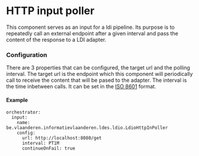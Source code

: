 # HTTP input poller

This component serves as an input for a ldi pipeline.
Its purpose is to repeatedly call an external endpoint after a given interval and pass the content of the response to a LDI adapter.


### Configuration

There are 3 properties that can be configured, the target url and the polling interval.
The target url is the endpoint which this component will periodically call to receive the content that will be pased to the adapter.
The interval is the time inbetween calls. It can be set in the [ISO 8601](https://tc39.es/proposal-temporal/docs/duration.html) format.


#### Example

```agsl
orchestrator:
  input:
    name: be.vlaanderen.informatievlaanderen.ldes.ldio.LdioHttpInPoller
    config:
      url: http://localhost:8080/get
      interval: PT1M
      continueOnFail: true
```